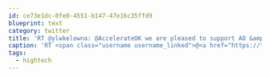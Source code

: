```yaml
---
id: ce73e1dc-0fe0-4551-b147-47e16c35ffd9
blueprint: text
category: twitter
title: 'RT @ylwkelowna: @AccelerateOK we are pleased to support AO &amp; the #hightech industry - you grow, we grow accelerateokanagan.com/2013/09/18/ylw…'
caption: 'RT <span class="username username_linked">@<a href="https://twitter.com/ylwkelowna" title="Kelowna International Airport">ylwkelowna</a></span>: <span class="username username_linked">@<a href="https://twitter.com/AccelerateOK" title="Accelerate Okanagan">AccelerateOK</a></span> we are pleased to support AO &amp; the <span class="hashtag hashtag_local">#<a href="http://tweettemp.darylchymko.ca/?tag=hightech">hightech</a> industry - you grow, we grow <a href="https://www.accelerateokanagan.com/2013/09/18/ylw-becomes-latest-ao-patron/" title="https://www.accelerateokanagan.com/2013/09/18/ylw-becomes-latest-ao-patron/" class="link link_untco">accelerateokanagan.com/2013/09/18/ylw…</a>'
tags:
  - hightech
---
```

